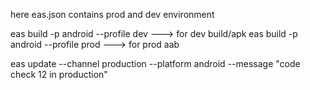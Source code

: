 here eas.json contains prod and dev environment

eas build -p android --profile dev ---> for dev build/apk
eas build -p android --profile prod ---> for prod aab

eas update --channel production --platform android --message "code check 12 in production"
